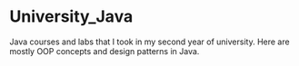 # University_Java
Java courses and labs that I took in my second year of university. Here are mostly OOP concepts and design patterns in Java.
